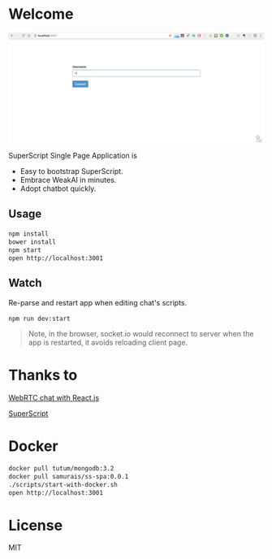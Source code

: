 # Welcome
![](./docs/demo.gif)

SuperScript Single Page Application is 

* Easy to bootstrap SuperScript.
* Embrace WeakAI in minutes.
* Adopt chatbot quickly.

## Usage
```
npm install
bower install
npm start
open http://localhost:3001
```

## Watch
Re-parse and restart app when editing chat's scripts.
```
npm run dev:start
```

> Note, in the browser, socket.io would reconnect to server when the app is restarted, it avoids reloading client page.


# Thanks to

[WebRTC chat with React.js](http://blog.mgechev.com/2014/09/03/webrtc-peer-to-peer-chat-with-react/)

[SuperScript](http://superscriptjs.com/)


# Docker
```
docker pull tutum/mongodb:3.2
docker pull samurais/ss-spa:0.0.1
./scripts/start-with-docker.sh
open http://localhost:3001
```

# License
MIT